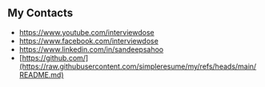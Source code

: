 ## My Contacts
- https://www.youtube.com/interviewdose
- https://www.facebook.com/interviewdose
- https://www.linkedin.com/in/sandeepsahoo
- [https://github.com/](https://raw.githubusercontent.com/simpleresume/my/refs/heads/main/README.md)
